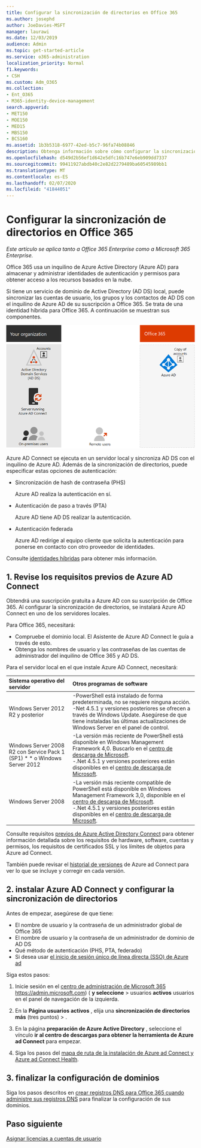 ```yaml
---
title: Configurar la sincronización de directorios en Office 365
ms.author: josephd
author: JoeDavies-MSFT
manager: laurawi
ms.date: 12/03/2019
audience: Admin
ms.topic: get-started-article
ms.service: o365-administration
localization_priority: Normal
f1.keywords:
- CSH
ms.custom: Adm_O365
ms.collection:
- Ent_O365
- M365-identity-device-management
search.appverid:
- MET150
- MOE150
- MED15
- MBS150
- BCS160
ms.assetid: 1b3b5318-6977-42ed-b5c7-96fa74b08846
description: Obtenga información sobre cómo configurar la sincronización de directorios entre Office 365 y su Active Directory local.
ms.openlocfilehash: d549d2b56ef1d642e5dfc16b747e6eb909dd7337
ms.sourcegitcommit: 99411927abdb40c2e82d2279489ba60545989bb1
ms.translationtype: MT
ms.contentlocale: es-ES
ms.lasthandoff: 02/07/2020
ms.locfileid: "41844051"
---
```

# <a name="set-up-directory-synchronization-for-office-365"></a>Configurar la sincronización de directorios en Office 365

*Este artículo se aplica tanto a Office 365 Enterprise como a Microsoft 365 Enterprise.*

Office 365 usa un inquilino de Azure Active Directory (Azure AD) para almacenar y administrar identidades de autenticación y permisos para obtener acceso a los recursos basados en la nube. 

Si tiene un servicio de dominio de Active Directory (AD DS) local, puede sincronizar las cuentas de usuario, los grupos y los contactos de AD DS con el inquilino de Azure AD de su suscripción a Office 365. Se trata de una identidad híbrida para Office 365. A continuación se muestran sus componentes.

![Componentes de la sincronización de directorios para Office 365](./media/about-office-365-identity/hybrid-identity.png)

Azure AD Connect se ejecuta en un servidor local y sincroniza AD DS con el inquilino de Azure AD. Además de la sincronización de directorios, puede especificar estas opciones de autenticación:

- Sincronización de hash de contraseña (PHS)

  Azure AD realiza la autenticación en sí.

- Autenticación de paso a través (PTA)

  Azure AD tiene AD DS realizar la autenticación.

- Autenticación federada

  Azure AD redirige al equipo cliente que solicita la autenticación para ponerse en contacto con otro proveedor de identidades.

Consulte [identidades híbridas](plan-for-directory-synchronization.md) para obtener más información.
  
## <a name="1-review-prerequisites-for-azure-ad-connect"></a>1. Revise los requisitos previos de Azure AD Connect

Obtendrá una suscripción gratuita a Azure AD con su suscripción de Office 365. Al configurar la sincronización de directorios, se instalará Azure AD Connect en uno de los servidores locales.
  
Para Office 365, necesitará:
  
- Compruebe el dominio local. El Asistente de Azure AD Connect le guía a través de esto.
- Obtenga los nombres de usuario y las contraseñas de las cuentas de administrador del inquilino de Office 365 y AD DS.

Para el servidor local en el que instale Azure AD Connect, necesitará:
  
|**Sistema operativo del servidor**|**Otros programas de software**|
|:-----|:-----|
|Windows Server 2012 R2 y posterior | -PowerShell está instalado de forma predeterminada, no se requiere ninguna acción.  <br> -Net 4.5.1 y versiones posteriores se ofrecen a través de Windows Update. Asegúrese de que tiene instaladas las últimas actualizaciones de Windows Server en el panel de control. |
|Windows Server 2008 R2 con Service Pack 1 (SP1) * * o Windows Server 2012 | -La versión más reciente de PowerShell está disponible en Windows Management Framework 4,0. Buscarlo en el [centro de descarga de Microsoft](https://go.microsoft.com/fwlink/p/?LinkId=717996).  <br> -.Net 4.5.1 y versiones posteriores están disponibles en el [centro de descarga de Microsoft](https://go.microsoft.com/fwlink/p/?LinkId=717996). |
|Windows Server 2008 | -La versión más reciente compatible de PowerShell está disponible en Windows Management Framework 3,0, disponible en el [centro de descarga de Microsoft](https://go.microsoft.com/fwlink/p/?LinkId=717996).  <br> -.Net 4.5.1 y versiones posteriores están disponibles en el [centro de descarga de Microsoft](https://go.microsoft.com/fwlink/p/?LinkId=717996). |

Consulte requisitos [previos de Azure Active Directory Connect](https://docs.microsoft.com/azure/active-directory/hybrid/how-to-connect-install-prerequisites) para obtener información detallada sobre los requisitos de hardware, software, cuentas y permisos, los requisitos de certificados SSL y los límites de objetos para Azure ad Connect.
  
También puede revisar el [historial de versiones](https://docs.microsoft.com/azure/active-directory/hybrid/reference-connect-version-history) de Azure ad Connect para ver lo que se incluye y corregir en cada versión.

## <a name="2-install-azure-ad-connect-and-configure-directory-synchronization"></a>2. instalar Azure AD Connect y configurar la sincronización de directorios

Antes de empezar, asegúrese de que tiene:

- El nombre de usuario y la contraseña de un administrador global de Office 365
- El nombre de usuario y la contraseña de un administrador de dominio de AD DS
- Qué método de autenticación (PHS, PTA, federado)
- Si desea usar [el inicio de sesión único de línea directa (SSO) de Azure ad](https://docs.microsoft.com/azure/active-directory/hybrid/how-to-connect-sso)

Siga estos pasos:

1. Inicie sesión en el [centro de administración de Microsoft 365](https://admin.microsoft.com) https://admin.microsoft.com) ( **y seleccione** \> usuarios **activos** usuarios en el panel de navegación de la izquierda.
2. En la **Página usuarios activos** , elija una **sincronización de directorios** **más** (tres puntos) \> .
  
3. En la página **preparación de Azure Active Directory** , seleccione el vínculo **ir al centro de descargas para obtener la herramienta de Azure ad Connect** para empezar. 
4. Siga los pasos del [mapa de ruta de la instalación de Azure ad Connect y Azure ad Connect Health](https://docs.microsoft.com/azure/active-directory/hybrid/how-to-connect-install-roadmap).

## <a name="3-finish-setting-up-domains"></a>3. finalizar la configuración de dominios

Siga los pasos descritos en [crear registros DNS para Office 365 cuando administre sus registros DNS](https://docs.microsoft.com/office365/admin/get-help-with-domains/create-dns-records-at-any-dns-hosting-provider) para finalizar la configuración de sus dominios.

## <a name="next-step"></a>Paso siguiente

[Asignar licencias a cuentas de usuario](assign-licenses-to-user-accounts.md)
